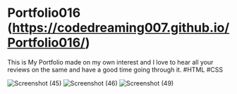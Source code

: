 # Portfolio016 (https://codedreaming007.github.io/Portfolio016/)
This is My Portfolio made on my own interest and I love to hear all your reviews on the same and have a good time going through it.
#HTML #CSS

![Screenshot (45)](https://github.com/codedreaming007/Portfolio016/assets/130501173/a5be77c9-18c7-4379-90ef-04aa985c4437)
![Screenshot (46)](https://github.com/codedreaming007/Portfolio016/assets/130501173/e3684b07-2325-4cc7-8edd-5117af15aeff)
![Screenshot (49)](https://github.com/codedreaming007/Portfolio016/assets/130501173/4e30e819-e555-4518-8a3d-129ed6835faa)

